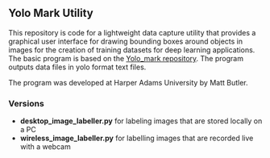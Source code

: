 ## Yolo Mark Utility

This repository is code for a lightweight data capture utility that provides a graphical user interface for drawing bounding boxes around objects in images for the creation of training datasets for deep learning applications.  The basic program is based on the [Yolo_mark repository](https://github.com/AlexeyAB/Yolo_mark).  The program outputs data files in yolo format text files.

The program was developed at Harper Adams University by Matt Butler.

### Versions

- **desktop_image_labeller.py** for labeling images that are stored locally on a PC
- **wireless_image_labeller.py** for labelling images that are recorded live with a webcam